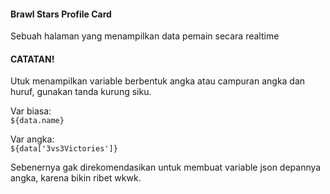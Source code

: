 #### Brawl Stars Profile Card  
Sebuah halaman yang menampilkan data pemain secara realtime
  
#### CATATAN!  
Utuk menampilkan variable berbentuk angka atau campuran angka dan huruf, gunakan tanda kurung siku.  
  
Var biasa:  
`${data.name}`
  
Var angka:  
`${data['3vs3Victories']}`
  
Sebenernya gak direkomendasikan untuk membuat variable json depannya angka, karena bikin ribet wkwk.
